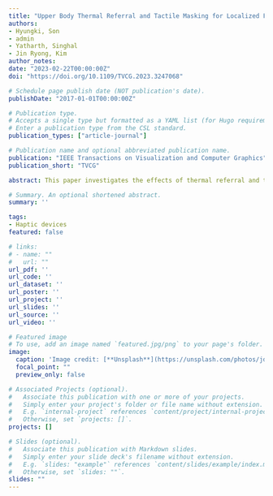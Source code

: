 ```yaml
---
title: "Upper Body Thermal Referral and Tactile Masking for Localized Feedback"
authors:
- Hyungki, Son
- admin
- Yatharth, Singhal
- Jin Ryong, Kim
author_notes:
date: "2023-02-22T00:00:00Z"
doi: "https://doi.org/10.1109/TVCG.2023.3247068"

# Schedule page publish date (NOT publication's date).
publishDate: "2017-01-01T00:00:00Z"

# Publication type.
# Accepts a single type but formatted as a YAML list (for Hugo requirements).
# Enter a publication type from the CSL standard.
publication_types: ["article-journal"]

# Publication name and optional abbreviated publication name.
publication: "IEEE Transactions on Visualization and Computer Graphics"
publication_short: "TVCG"

abstract: This paper investigates the effects of thermal referral and tactile masking illusions to achieve localized thermal feedback on the upper body. Two experiments are conducted. The first experiment uses a 2D array of sixteen vibrotactile actuators (4×4) with four thermal actuators to explore the thermal distribution on the user's back. A combination of thermal and tactile sensations is delivered to establish the distributions of thermal referral illusions with different numbers of vibrotactile cues. The result confirms that localized thermal feedback can be achieved through cross-modal thermo-tactile interaction on the user's back of the body. The second experiment is conducted to validate our approach by comparing it with thermal-only conditions with an equal and higher number of thermal actuators in VR. The results show that our thermal referral with a tactile masking approach with a lesser number of thermal actuators achieves higher response time and better location accuracy than thermal-only conditions. Our findings can contribute to thermal-based wearable design to achieve greater user performance and experiences.

# Summary. An optional shortened abstract.
summary: ''

tags:
- Haptic devices
featured: false

# links:
# - name: ""
#   url: ""
url_pdf: ''
url_code: ''
url_dataset: ''
url_poster: ''
url_project: ''
url_slides: ''
url_source: ''
url_video: ''

# Featured image
# To use, add an image named `featured.jpg/png` to your page's folder. 
image:
  caption: 'Image credit: [**Unsplash**](https://unsplash.com/photos/jdD8gXaTZsc)'
  focal_point: ""
  preview_only: false

# Associated Projects (optional).
#   Associate this publication with one or more of your projects.
#   Simply enter your project's folder or file name without extension.
#   E.g. `internal-project` references `content/project/internal-project/index.md`.
#   Otherwise, set `projects: []`.
projects: []

# Slides (optional).
#   Associate this publication with Markdown slides.
#   Simply enter your slide deck's filename without extension.
#   E.g. `slides: "example"` references `content/slides/example/index.md`.
#   Otherwise, set `slides: ""`.
slides: ""
---
```


